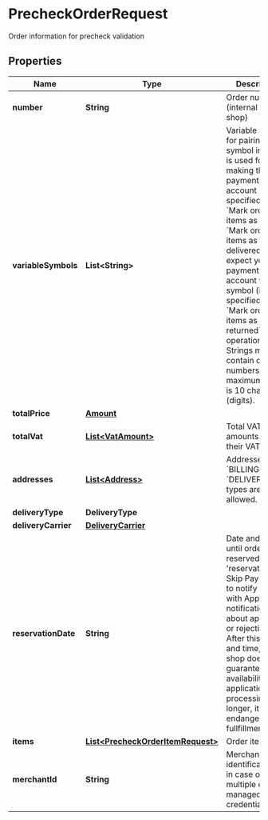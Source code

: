

# PrecheckOrderRequest

Order information for precheck validation

## Properties

| Name | Type | Description | Notes |
|------------ | ------------- | ------------- | -------------|
|**number** | **String** | Order number (internal for e-shop) |  [optional] |
|**variableSymbols** | **List&lt;String&gt;** | Variable symbols for pairing. First symbol in array is used for making the payment to your account (if not specified later in &#x60;Mark order items as sent&#x60; or &#x60;Mark order items as delivered&#x60;) or we expect you make payment on our account with this symbol (if not specified later in &#x60;Mark order items as returned&#x60; operation). Strings must contain only numbers, maximum length is 10 characters (digits). |  [optional] |
|**totalPrice** | [**Amount**](Amount.md) |  |  [optional] |
|**totalVat** | [**List&lt;VatAmount&gt;**](VatAmount.md) | Total VAT amounts split by their VAT rates |  [optional] |
|**addresses** | [**List&lt;Address&gt;**](Address.md) | Addresses. Only &#x60;BILLING&#x60; and &#x60;DELIVERY&#x60; types are allowed. |  [optional] |
|**deliveryType** | **DeliveryType** |  |  [optional] |
|**deliveryCarrier** | [**DeliveryCarrier**](DeliveryCarrier.md) |  |  [optional] |
|**reservationDate** | **String** | Date and time until order is reserved.  Until &#39;reservationDate&#39; Skip Pay will try to notify partner with Application notification about approval or rejection.  After this date and time, e-shop does not guarantee items availability (if application processing is longer, it may endanger order fullfillment). |  [optional] |
|**items** | [**List&lt;PrecheckOrderItemRequest&gt;**](PrecheckOrderItemRequest.md) | Order items |  [optional] |
|**merchantId** | **String** | Merchant identification (ie. in case of multiple e-shops managed by one credentials) |  [optional] |



